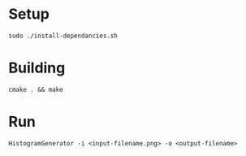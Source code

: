# Setup
`sudo ./install-dependancies.sh`

# Building
`cmake . && make`

# Run
`HistogramGenerator -i <input-filename.png> -o <output-filename>`
